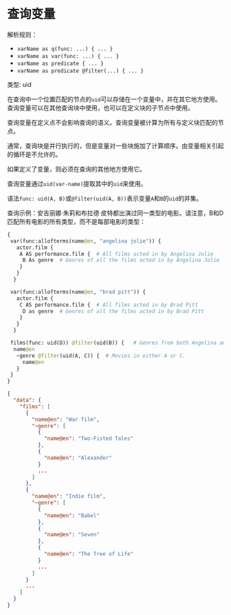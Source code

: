# 查询变量

解析规则：
* `varName as q(func: ...) { ... }`
* `varName as var(func: ...) { ... }`
* `varName as predicate { ... }`
* `varName as predicate @filter(...) { ... }`

类型: uid

在查询中一个位置匹配的节点的`uid`可以存储在一个变量中，并在其它地方使用。查询变量可以在其他查询块中使用，也可以在定义块的子节点中使用。

查询变量在定义点不会影响查询的语义。查询变量被计算为所有与定义块匹配的节点。

通常，查询块是并行执行的，但是变量对一些块施加了计算顺序。由变量相关引起的循环是不允许的。

如果定义了变量，则必须在查询的其他地方使用它。

查询变量通过`uid(var-name)`提取其中的`uid`来使用。

语法`func: uid(A, B)`或`@filter(uid(A, B))`表示变量`A`和`B`的`uid`的并集。

查询示例：安吉丽娜·朱莉和布拉德·皮特都出演过同一类型的电影。请注意，B和D匹配所有电影的所有类型，而不是每部电影的类型：

``` graphql
{
 var(func:allofterms(name@en, "angelina jolie")) {
   actor.film {
    A AS performance.film {  # All films acted in by Angelina Jolie
     B As genre  # Genres of all the films acted in by Angelina Jolie
    }
   }
  }

 var(func:allofterms(name@en, "brad pitt")) {
   actor.film {
    C AS performance.film {  # All films acted in by Brad Pitt
     D as genre  # Genres of all the films acted in by Brad Pitt
    }
   }
  }

 films(func: uid(D)) @filter(uid(B)) {   # Genres from both Angelina and Brad
  name@en
   ~genre @filter(uid(A, C)) {  # Movies in either A or C.
     name@en
   }
 }
}
```

``` json 
{
  "data": {
    "films": [
      {
        "name@en": "War film",
        "~genre": [
          {
            "name@en": "Two-Fisted Tales"
          },
          {
            "name@en": "Alexander"
          }
          ...
        ]
      },
      {
        "name@en": "Indie film",
        "~genre": [
          {
            "name@en": "Babel"
          },
          {
            "name@en": "Seven"
          },
          {
            "name@en": "The Tree of Life"
          }
          ...
        ]
      }
      ...
    ]
  }
}
```

